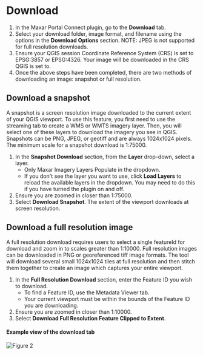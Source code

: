 # Download
1. In the Maxar Portal Connect plugin, go to the **Download** tab.
2. Select your download folder, image format, and filename using the options in the 
**Download Options** section. NOTE: JPEG is not supported for full resolution downloads.
3. Ensure your QGIS session Coordinate Reference System (CRS) is set to EPSG:3857 or EPSG:4326. Your
image will be downloaded in the CRS QGIS is set to.
4. Once the above steps have been completed, there are two methods of downloading an image: snapshot or full resolution.

## Download a snapshot
A snapshot is a screen resolution image downloaded to the current extent of your QGIS viewport.
To use this feature, you first need to use the streaming tab to create a WMS or WMTS imagery layer.
Then, you will select one of these layers to download the imagery you see in QGIS.
Snapshots can be PNG, JPEG, or geotiff and are always 1024x1024 pixels. The minimum scale for a
snapshot download is  1:75000.

1. In the **Snapshot Download** section, from the **Layer** drop-down, select a layer.
    * Only Maxar Imagery Layers Populate in the dropdown.
    * If you don't see the layer you want to use, click **Load Layers** to reload the
available layers in the dropdown. You may need to do this if you have turned the plugin on
and off.
2. Ensure you are zoomed in closer than 1:75000.
3. Select **Download Snapshot**. The extent of the viewport downloads at screen resolution.

## Download a full resolution image
A full resolution download requires users to select a single featureId for download and 
zoom in to scales greater than 1:10000. Full resolution images can be downloaded in PNG or
georeferenced tiff image formats. The tool will download several small 1024x1024 tiles 
at full resolution and then stitch them together to create an image which captures your entire
viewport.

1. In the **Full Resolution Download** section, enter the Feature ID you wish to download.
    * To find a Feature ID, use the Metadata Viewer tab.
    * Your current viewport must be within the bounds of the Feature ID you are downloading.
2. Ensure you are zoomed in closer than 1:10000.
3. Select **Download Full Resolution Feature Clipped to Extent**.

#### Example view of the download tab
![Figure 2](/images/download.PNG)